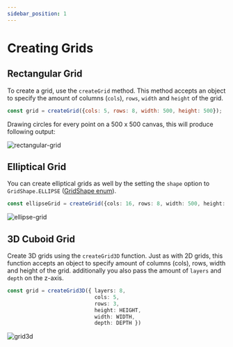 ```yaml
---
sidebar_position: 1
---
```


# Creating Grids

## Rectangular Grid

To create a grid, use the `createGrid` method. This method accepts an object to specify the amount of columns (`cols`), `rows`, `width` and `height` of the grid.

```js
const grid = createGrid({cols: 5, rows: 8, width: 500, height: 500});
```

Drawing circles for every point on a 500 x 500 canvas, this will produce following output:

![rectangular-grid](/creating-grid.png)

## Elliptical Grid
You can create elliptical grids as well by the setting the `shape` option to `GridShape.ELLIPSE` ([GridShape enum](../api/API.md#gridshape--enum)). 

```ts
const ellipseGrid = createGrid({cols: 16, rows: 8, width: 500, height: 500, shape: GridShape.ELLIPSE});
```

![ellipse-grid](/ellipse-grid.png)

## 3D Cuboid Grid 
Create 3D grids using the `createGrid3D` function. Just as with 2D grids, this function accepts an object to specify amount of columns (cols), rows, width and height of the grid. additionally you also pass the amount of `layers` and `depth` on the z-axis.
```ts
const grid = createGrid3D({ layers: 8, 
                            cols: 5, 
                            rows: 3, 
                            height: HEIGHT, 
                            width: WIDTH, 
                            depth: DEPTH })
```

![grid3d](/grid3d.png)


<!-- ## Grid Origins
By default, the origin of a rectangular grid lays in the top left corner. The origin of the elliptical grid lays in the center of the ellipse. -->